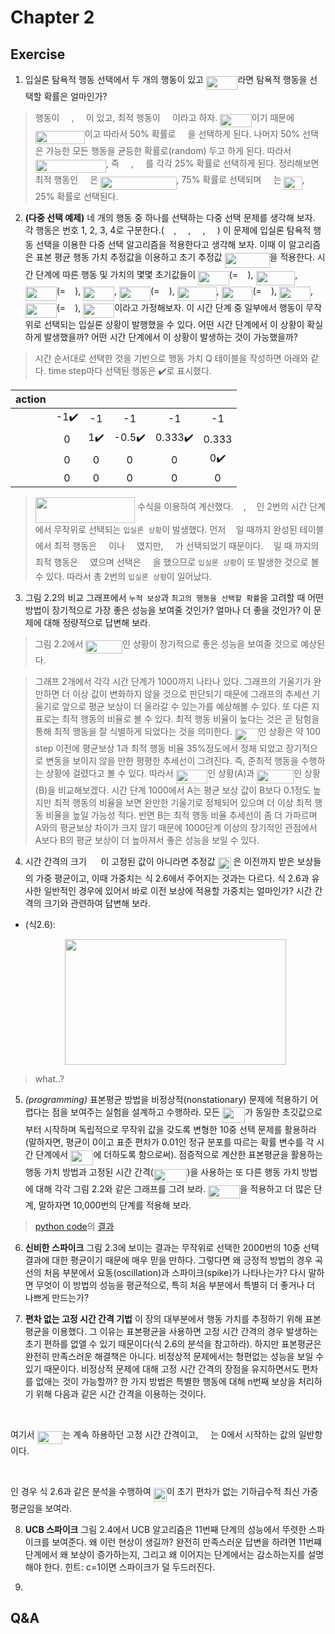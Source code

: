 # Chapter 2
## Exercise
1. 입실론 탐욕적 행동 선택에서 두 개의 행동이 있고 <img src="/rl-introduction-2nd-edit/tex/4f5b0033a3e7c19b1b1e947f7f15ba5a.svg?invert_in_darkmode&sanitize=true" align=middle width=50.58777734999998pt height=21.18721440000001pt/>라면 탐욕적 행동을 선택할 확률은 얼마인가?
> 행동이 <img src="/rl-introduction-2nd-edit/tex/079b75fd563cf05b47623e06b2003e64.svg?invert_in_darkmode&sanitize=true" align=middle width=15.24170009999999pt height=14.15524440000002pt/>, <img src="/rl-introduction-2nd-edit/tex/764723ea3a0da0f66aaee1ae987f6abf.svg?invert_in_darkmode&sanitize=true" align=middle width=15.24170009999999pt height=14.15524440000002pt/>이 있고, 최적 행동이 <img src="/rl-introduction-2nd-edit/tex/079b75fd563cf05b47623e06b2003e64.svg?invert_in_darkmode&sanitize=true" align=middle width=15.24170009999999pt height=14.15524440000002pt/>이라고 하자. <img src="/rl-introduction-2nd-edit/tex/4f5b0033a3e7c19b1b1e947f7f15ba5a.svg?invert_in_darkmode&sanitize=true" align=middle width=50.58777734999998pt height=21.18721440000001pt/>이기 때문에 <img src="/rl-introduction-2nd-edit/tex/3f19f7d8b2166a43a561f2a4f59dd203.svg?invert_in_darkmode&sanitize=true" align=middle width=78.89817704999999pt height=21.18721440000001pt/>이고 따라서 50% 확률로 <img src="/rl-introduction-2nd-edit/tex/079b75fd563cf05b47623e06b2003e64.svg?invert_in_darkmode&sanitize=true" align=middle width=15.24170009999999pt height=14.15524440000002pt/>을 선택하게 된다. 나머지 50% 선택은 가능한 모든 행동을 균등한 확률로(random) 두고 하게 된다. 따라서 <img src="/rl-introduction-2nd-edit/tex/ba7e45b24a513e2e1e0a174b64764d1c.svg?invert_in_darkmode&sanitize=true" align=middle width=113.24196014999998pt height=21.18721440000001pt/>, 즉 <img src="/rl-introduction-2nd-edit/tex/079b75fd563cf05b47623e06b2003e64.svg?invert_in_darkmode&sanitize=true" align=middle width=15.24170009999999pt height=14.15524440000002pt/>, <img src="/rl-introduction-2nd-edit/tex/764723ea3a0da0f66aaee1ae987f6abf.svg?invert_in_darkmode&sanitize=true" align=middle width=15.24170009999999pt height=14.15524440000002pt/>를 각각 25% 확률로 선택하게 된다. 정리해보면 최적 행동인 <img src="/rl-introduction-2nd-edit/tex/079b75fd563cf05b47623e06b2003e64.svg?invert_in_darkmode&sanitize=true" align=middle width=15.24170009999999pt height=14.15524440000002pt/>은 <img src="/rl-introduction-2nd-edit/tex/2e3765e074a4e2165a4f8c6675f1867f.svg?invert_in_darkmode&sanitize=true" align=middle width=121.46116949999997pt height=21.18721440000001pt/>, 75% 확률로 선택되며 <img src="/rl-introduction-2nd-edit/tex/764723ea3a0da0f66aaee1ae987f6abf.svg?invert_in_darkmode&sanitize=true" align=middle width=15.24170009999999pt height=14.15524440000002pt/>는 <img src="/rl-introduction-2nd-edit/tex/512128b1ead18bed472a510dafa27a24.svg?invert_in_darkmode&sanitize=true" align=middle width=29.22385289999999pt height=21.18721440000001pt/>, 25% 확률로 선택된다.

2. **(다중 선택 예제)** 네 개의 행동 중 하나를 선택하는 다중 선택 문제를 생각해 보자. 각 행동은 번호 1, 2, 3, 4로 구분한다.(<img src="/rl-introduction-2nd-edit/tex/079b75fd563cf05b47623e06b2003e64.svg?invert_in_darkmode&sanitize=true" align=middle width=15.24170009999999pt height=14.15524440000002pt/>, <img src="/rl-introduction-2nd-edit/tex/764723ea3a0da0f66aaee1ae987f6abf.svg?invert_in_darkmode&sanitize=true" align=middle width=15.24170009999999pt height=14.15524440000002pt/>, <img src="/rl-introduction-2nd-edit/tex/b3bed8ed07ed6311697ff7b39933375f.svg?invert_in_darkmode&sanitize=true" align=middle width=15.24170009999999pt height=14.15524440000002pt/>, <img src="/rl-introduction-2nd-edit/tex/f87dcdc9f19dd4b14e54687dc1069783.svg?invert_in_darkmode&sanitize=true" align=middle width=15.24170009999999pt height=14.15524440000002pt/>) 이 문제에 입실론 탐욕적 행동 선택을 이용한 다중 선택 알고리즘을 적용한다고 생각해 보자. 이때 이 알고리즘은 표본 평균 행동 가치 추정값을 이용하고 초기 추정값 <img src="/rl-introduction-2nd-edit/tex/3fc01f9433855fb3c7801b5d10862d64.svg?invert_in_darkmode&sanitize=true" align=middle width=71.98131269999999pt height=24.65753399999998pt/>을 적용한다. 시간 단계에 따른 행동 및 가치의 몇몇 초기값들이 <img src="/rl-introduction-2nd-edit/tex/3b3397354be8fbf449fb08f23581c2b4.svg?invert_in_darkmode&sanitize=true" align=middle width=49.84009799999998pt height=22.465723500000017pt/>(=<img src="/rl-introduction-2nd-edit/tex/079b75fd563cf05b47623e06b2003e64.svg?invert_in_darkmode&sanitize=true" align=middle width=15.24170009999999pt height=14.15524440000002pt/>), <img src="/rl-introduction-2nd-edit/tex/73b17b116c0246f8c9cd793e88b6e768.svg?invert_in_darkmode&sanitize=true" align=middle width=62.778208349999986pt height=22.465723500000017pt/>, <img src="/rl-introduction-2nd-edit/tex/5ad1ac1cd0783ebc1e279ad018f3868e.svg?invert_in_darkmode&sanitize=true" align=middle width=49.84009799999998pt height=22.465723500000017pt/>(=<img src="/rl-introduction-2nd-edit/tex/764723ea3a0da0f66aaee1ae987f6abf.svg?invert_in_darkmode&sanitize=true" align=middle width=15.24170009999999pt height=14.15524440000002pt/>), <img src="/rl-introduction-2nd-edit/tex/5d4bc9f93aedb17a4a9165561b2e6a9f.svg?invert_in_darkmode&sanitize=true" align=middle width=49.99277579999999pt height=22.465723500000017pt/>, <img src="/rl-introduction-2nd-edit/tex/0f66a171006972f8b33529ff73a3b629.svg?invert_in_darkmode&sanitize=true" align=middle width=49.84009799999998pt height=22.465723500000017pt/>(=<img src="/rl-introduction-2nd-edit/tex/764723ea3a0da0f66aaee1ae987f6abf.svg?invert_in_darkmode&sanitize=true" align=middle width=15.24170009999999pt height=14.15524440000002pt/>), <img src="/rl-introduction-2nd-edit/tex/0c47f993dc5fcb21d24ca4150f65d28b.svg?invert_in_darkmode&sanitize=true" align=middle width=62.778208349999986pt height=22.465723500000017pt/>, <img src="/rl-introduction-2nd-edit/tex/6d1d41d61a6406497e9ca507622fb5d2.svg?invert_in_darkmode&sanitize=true" align=middle width=49.84009799999998pt height=22.465723500000017pt/>(=<img src="/rl-introduction-2nd-edit/tex/764723ea3a0da0f66aaee1ae987f6abf.svg?invert_in_darkmode&sanitize=true" align=middle width=15.24170009999999pt height=14.15524440000002pt/>), <img src="/rl-introduction-2nd-edit/tex/2f299fb2f46bd1ac4ddfacb7d0befaa8.svg?invert_in_darkmode&sanitize=true" align=middle width=49.99277579999999pt height=22.465723500000017pt/>, <img src="/rl-introduction-2nd-edit/tex/65afd028d0ba17defc76b0042132ca60.svg?invert_in_darkmode&sanitize=true" align=middle width=49.84009799999998pt height=22.465723500000017pt/>(=<img src="/rl-introduction-2nd-edit/tex/b3bed8ed07ed6311697ff7b39933375f.svg?invert_in_darkmode&sanitize=true" align=middle width=15.24170009999999pt height=14.15524440000002pt/>), <img src="/rl-introduction-2nd-edit/tex/a86005552c40f5c1fdaf61689711c758.svg?invert_in_darkmode&sanitize=true" align=middle width=49.99277579999999pt height=22.465723500000017pt/>이라고 가정해보자. 이 시간 단계 중 일부에서 행동이 무작위로 선택되는 입실론 상황이 발행했을 수 있다. 어떤 시간 단계에서 이 상황이 확실하게 발생했을까? 어떤 시간 단계에서 이 상황이 발생하는 것이 가능했을까?

> 시간 순서대로 선택한 것을 기반으로 행동 가치 Q 테이블을 작성하면 아래와 같다. time step마다 선택된 행동은 :heavy_check_mark:로 표시했다.

|action|<img src="/rl-introduction-2nd-edit/tex/78e95e0d458b1115649366ef4e2feb10.svg?invert_in_darkmode&sanitize=true" align=middle width=12.48864374999999pt height=20.221802699999984pt/>|<img src="/rl-introduction-2nd-edit/tex/cdf43ad0366b98bad8d28d8dc150f925.svg?invert_in_darkmode&sanitize=true" align=middle width=12.48864374999999pt height=20.221802699999984pt/>|<img src="/rl-introduction-2nd-edit/tex/26f5cfaae3aa8ccd87fb3958011e4789.svg?invert_in_darkmode&sanitize=true" align=middle width=12.48864374999999pt height=20.221802699999984pt/>|<img src="/rl-introduction-2nd-edit/tex/172c3f2c8c76d04bd95b98119aa143f3.svg?invert_in_darkmode&sanitize=true" align=middle width=12.48864374999999pt height=20.221802699999984pt/>|<img src="/rl-introduction-2nd-edit/tex/065039dafe7712b36d84dc654fa11a5a.svg?invert_in_darkmode&sanitize=true" align=middle width=12.48864374999999pt height=20.221802699999984pt/>|
|:-----|:-----:|:-----:|:-----:|:-----:|:-----:|
|<img src="/rl-introduction-2nd-edit/tex/079b75fd563cf05b47623e06b2003e64.svg?invert_in_darkmode&sanitize=true" align=middle width=15.24170009999999pt height=14.15524440000002pt/>|-1:heavy_check_mark:|-1     |-1     |-1     |-1     |
|<img src="/rl-introduction-2nd-edit/tex/764723ea3a0da0f66aaee1ae987f6abf.svg?invert_in_darkmode&sanitize=true" align=middle width=15.24170009999999pt height=14.15524440000002pt/>|0     |1:heavy_check_mark:|-0.5:heavy_check_mark:|0.333:heavy_check_mark:|0.333  |
|<img src="/rl-introduction-2nd-edit/tex/b3bed8ed07ed6311697ff7b39933375f.svg?invert_in_darkmode&sanitize=true" align=middle width=15.24170009999999pt height=14.15524440000002pt/>|0     |0      |0      |0      |0:heavy_check_mark:|
|<img src="/rl-introduction-2nd-edit/tex/f87dcdc9f19dd4b14e54687dc1069783.svg?invert_in_darkmode&sanitize=true" align=middle width=15.24170009999999pt height=14.15524440000002pt/>|0     |0      |0      |0      |0      |

> <img src="/rl-introduction-2nd-edit/tex/bd2646dab26b9eeafdfe02e28f25b633.svg?invert_in_darkmode&sanitize=true" align=middle width=159.27511049999998pt height=40.41699090000003pt/> 수식을 이용하여 계산했다. <img src="/rl-introduction-2nd-edit/tex/26f5cfaae3aa8ccd87fb3958011e4789.svg?invert_in_darkmode&sanitize=true" align=middle width=12.48864374999999pt height=20.221802699999984pt/>, <img src="/rl-introduction-2nd-edit/tex/172c3f2c8c76d04bd95b98119aa143f3.svg?invert_in_darkmode&sanitize=true" align=middle width=12.48864374999999pt height=20.221802699999984pt/>인 2번의 시간 단계에서 무작위로 선택되는 `입실론 상황`이 발생했다. 먼저 <img src="/rl-introduction-2nd-edit/tex/26f5cfaae3aa8ccd87fb3958011e4789.svg?invert_in_darkmode&sanitize=true" align=middle width=12.48864374999999pt height=20.221802699999984pt/>일 때까지 완성된 테이블에서 최적 행동은 <img src="/rl-introduction-2nd-edit/tex/b3bed8ed07ed6311697ff7b39933375f.svg?invert_in_darkmode&sanitize=true" align=middle width=15.24170009999999pt height=14.15524440000002pt/>이나 <img src="/rl-introduction-2nd-edit/tex/f87dcdc9f19dd4b14e54687dc1069783.svg?invert_in_darkmode&sanitize=true" align=middle width=15.24170009999999pt height=14.15524440000002pt/>였지만, <img src="/rl-introduction-2nd-edit/tex/764723ea3a0da0f66aaee1ae987f6abf.svg?invert_in_darkmode&sanitize=true" align=middle width=15.24170009999999pt height=14.15524440000002pt/>가 선택되었기 때문이다. <img src="/rl-introduction-2nd-edit/tex/172c3f2c8c76d04bd95b98119aa143f3.svg?invert_in_darkmode&sanitize=true" align=middle width=12.48864374999999pt height=20.221802699999984pt/>일 때 까지의 최적 행동은 <img src="/rl-introduction-2nd-edit/tex/764723ea3a0da0f66aaee1ae987f6abf.svg?invert_in_darkmode&sanitize=true" align=middle width=15.24170009999999pt height=14.15524440000002pt/>였으며 선택은 <img src="/rl-introduction-2nd-edit/tex/b3bed8ed07ed6311697ff7b39933375f.svg?invert_in_darkmode&sanitize=true" align=middle width=15.24170009999999pt height=14.15524440000002pt/>을 했으므로 `입실론 상황`이 또 발생한 것으로 볼 수 있다. 따라서 총 2번의 `입실론 상황`이 일어났다.

3. 그림 2.2의 비교 그래프에서 `누적 보상`과 `최고의 행동을 선택할 확률`을 고려할 때 어떤 방법이 장기적으로 가장 좋은 성능을 보여줄 것인가? 얼마나 더 좋을 것인가? 이 문제에 대해 정량적으로 답변해 보라.
> 그림 2.2에서 <img src="/rl-introduction-2nd-edit/tex/b1a0aae36cb870f0a253a00be6779cea.svg?invert_in_darkmode&sanitize=true" align=middle width=58.80698669999999pt height=21.18721440000001pt/>인 상황이 장기적으로 좋은 성능을 보여줄 것으로 예상된다. 

> 그래프 2개에서 각각 시간 단계가 1000까지 나타나 있다. 그래프의 기울기가 완만하면 더 이상 값이 변화하지 않을 것으로 판단되기 때문에 그래프의 추세선 기울기로 앞으로 평균 보상이 더 올라갈 수 있는가를 예상해볼 수 있다. 또 다른 지표로는 최적 행동의 비율로 볼 수 있다. 최적 행동 비율이 높다는 것은 곧 탐험을 통해 최적 행동을 잘 식별하게 되었다는 것을 의미한다. <img src="/rl-introduction-2nd-edit/tex/b4a6eee1a419addbfb7c57f02d3502e5.svg?invert_in_darkmode&sanitize=true" align=middle width=37.80234314999999pt height=21.18721440000001pt/>인 상황은 약 100 step 이전에 평균보상 1과 최적 행동 비율 35%정도에서 정체 되었고 장기적으로 변동을 보이지 않을 만한 평평한 추세선이 그려진다. 즉, 준최적 행동을 수행하는 상황에 걸렸다고 볼 수 있다. 따라서 <img src="/rl-introduction-2nd-edit/tex/946d41bc6d842a13d5592e2a97cc48fd.svg?invert_in_darkmode&sanitize=true" align=middle width=50.58777734999998pt height=21.18721440000001pt/>인 상황(A)과 <img src="/rl-introduction-2nd-edit/tex/b1a0aae36cb870f0a253a00be6779cea.svg?invert_in_darkmode&sanitize=true" align=middle width=58.80698669999999pt height=21.18721440000001pt/>인 상황(B)을 비교해보겠다. 시간 단계 1000에서 A는 평균 보상 값이 B보다 0.1정도 높지만 최적 행동의 비율을 보면 완만한 기울기로 정체되어 있으며 더 이상 최적 행동 비율을 높일 가능성 적다. 반면 B는 최적 행동 비율 추세선이 좀 더 가파르며 A와의 평균보상 차이가 크지 않기 때문에 1000단계 이상의 장기적인 관점에서 A보다 B의 평균 보상이 더 높아져서 좋은 성능을 보일 수 있다.

4. 시간 간격의 크기 <img src="/rl-introduction-2nd-edit/tex/69533fe94ebdbe9cbed32f37b8365bb6.svg?invert_in_darkmode&sanitize=true" align=middle width=18.64167029999999pt height=14.15524440000002pt/>이 고정된 값이 아니라면 추정값 <img src="/rl-introduction-2nd-edit/tex/64d0afab00e7391a072599284b91840f.svg?invert_in_darkmode&sanitize=true" align=middle width=21.121448699999988pt height=22.465723500000017pt/>
은 이전까지 받은 보상들의 가중 평균이고, 이때 가중치는 식 2.6에서 주어지는 것과는 다르다. 식 2.6과 유사한 일반적인 경우에 있어서 바로 이전 보상에 적용할 가중치는 얼마인가? 시간 간격의 크기와 관련하여 답변해 보라.
* (식2.6): <p align="center"><img src="/rl-introduction-2nd-edit/tex/c11aebc10ad69cb5193d36f666a1fc61.svg?invert_in_darkmode&sanitize=true" align=middle width=353.8626531pt height=200.76626789999997pt/></p>

> what..?

5. *(programming)* 표본평균 방법을 비정상적(nonstationary) 문제에 적용하기 어렵다는 점을 보여주는 실험을 설계하고 수행하라. 모든 <img src="/rl-introduction-2nd-edit/tex/efc6578f07cd54c96cc674beb6d67c8a.svg?invert_in_darkmode&sanitize=true" align=middle width=36.36998804999999pt height=24.65753399999998pt/>가 동일한 초깃값으로부터 시작하며 독립적으로 무작위 값을 갖도록 변형한 10중 선택 문제를 활용하라(말하자면, 평균이 0이고 표준 편차가 0.01인 정규 분포를 따르는 확률 변수를 각 시간 단계에서 <img src="/rl-introduction-2nd-edit/tex/efc6578f07cd54c96cc674beb6d67c8a.svg?invert_in_darkmode&sanitize=true" align=middle width=36.36998804999999pt height=24.65753399999998pt/>에 더하도록 함으로써). 점증적으로 계산한 표본평균을 활용하는 행동 가치 방법과 고정된 시간 간격(<img src="/rl-introduction-2nd-edit/tex/6bc8e9f14104cfc2a848bdf86f2fca37.svg?invert_in_darkmode&sanitize=true" align=middle width=53.49877169999999pt height=21.18721440000001pt/>)을 사용하는 또 다른 행동 가치 방법에 대해 각각 그림 2.2와 같은 그래프를 그려 보라. <img src="/rl-introduction-2nd-edit/tex/946d41bc6d842a13d5592e2a97cc48fd.svg?invert_in_darkmode&sanitize=true" align=middle width=50.58777734999998pt height=21.18721440000001pt/>을 적용하고 더 많은 단계, 말하자면 10,000번의 단계를 적용해 보라.

> [python code](./chapter02/2_5.py)의 [결과](./chapter02/2_5.png)

6. **신비한 스파이크** 그림 2.3에 보이는 결과는 무작위로 선택한 2000번의 10중 선택 결과에 대한 평균이기 때문에 매우 믿을 만하다. 그렇다면 왜 긍정적 방법의 경우 곡선의 처음 부분에서 요동(oscillation)과 스파이크(spike)가 나타나는가? 다시 말하면 무엇이 이 방법의 성능을 평균적으로, 특히 처음 부분에서 특별히 더 좋거나 더 나쁘게 만드는가?
>

7. **편차 없는 고정 시간 간격 기법** 이 장의 대부분에서 행동 가치를 추정하기 위해 표본평균을 이용했다. 그 이유는 표본평균을 사용하면 고정 시간 간격의 경우 발생하는 초기 편하를 없앨 수 있기 때문이다(식 2.6의 분석을 참고하라). 하지만 표본평균은 완전히 만족스러운 해결책은 아니다. 비정상적 문제에서는 형편없는 성능을 보일 수 있기 때문이다. 비정상적 문제에 대해 고정 시간 간격의 장점을 유지하면서도 편차를 없애는 것이 가능할까? 한 가지 방법은 특별한 행동에 대해 n번째 보상을 처리하기 위해 다음과 같은 시간 간격을 이용하는 것이다.
<p align="center"><img src="/rl-introduction-2nd-edit/tex/47b54ad0d535806996774291b580371c.svg?invert_in_darkmode&sanitize=true" align=middle width=75.05330745pt height=16.438356pt/></p>
여기서 <img src="/rl-introduction-2nd-edit/tex/0c837ccdd0ecd0a1381239002bf821a4.svg?invert_in_darkmode&sanitize=true" align=middle width=40.713337499999994pt height=21.18721440000001pt/>는 계속 하용하던 고정 시간 간격이고, <img src="/rl-introduction-2nd-edit/tex/ca8330851140ee56eaa532c73abce1c7.svg?invert_in_darkmode&sanitize=true" align=middle width=16.094073599999987pt height=18.666631500000015pt/>는 0에서 시작하는 값의 일반항이다.
<p align="center"><img src="/rl-introduction-2nd-edit/tex/aab3f7b317a68b5526158365570cd78f.svg?invert_in_darkmode&sanitize=true" align=middle width=300.57123855pt height=16.438356pt/></p>인 경우
식 2.6과 같은 분석을 수행하여 <img src="/rl-introduction-2nd-edit/tex/64d0afab00e7391a072599284b91840f.svg?invert_in_darkmode&sanitize=true" align=middle width=21.121448699999988pt height=22.465723500000017pt/>이 초기 편차가 없는 기하급수적 최신 가중 평균임을 보여라.

>
    
8. **UCB 스파이크** 그림 2.4에서 UCB 알고리즘은 11번째 단계의 성능에서 뚜렷한 스파이크를 보여준다. 왜 이런 현상이 생길까? 완전히 만족스러운 답변을 하려면 11번쨰 단계에서 왜 보상이 증가하는지, 그리고 왜 이어지는 단계에서는 감소하는지를 설명해야 한다. 힌트: c=1이면 스파이크가 덜 두드러진다.
>

9. 

## Q&A